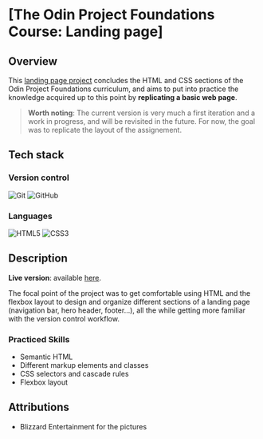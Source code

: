 # [The Odin Project Foundations Course: Landing page]
## Overview

This [landing page project](https://www.theodinproject.com/lessons/foundations-landing-page) concludes the HTML and CSS sections of the Odin Project Foundations curriculum, and aims to put into practice the knowledge acquired up to this point by **replicating a basic web page**.

>**Worth noting**: The current version is very much a first iteration and a work in progress, and will be revisited in the future. For now, the goal was to replicate the layout of the assignement. 

## Tech stack
### Version control
![Git](https://img.shields.io/badge/git-%23F05033.svg?style=for-the-badge&logo=git&logoColor=white)
![GitHub](https://img.shields.io/badge/github-%23121011.svg?style=for-the-badge&logo=github&logoColor=white)

### Languages
![HTML5](https://img.shields.io/badge/html5-%23E34F26.svg?style=for-the-badge&logo=html5&logoColor=white)
![CSS3](https://img.shields.io/badge/css3-%231572B6.svg?style=for-the-badge&logo=css3&logoColor=white)

## Description
**Live version**: available [here](https://lunaireflare.github.io/landing-page/).

The focal point of the project was to get comfortable using HTML and the flexbox layout to design and organize different sections of a landing page (navigation bar, hero header, footer...), all the while getting more familiar with the version control workflow.

### Practiced Skills
- Semantic HTML 
- Different markup elements and classes
- CSS selectors and cascade rules
- Flexbox layout 


## Attributions
- Blizzard Entertainment for the pictures
